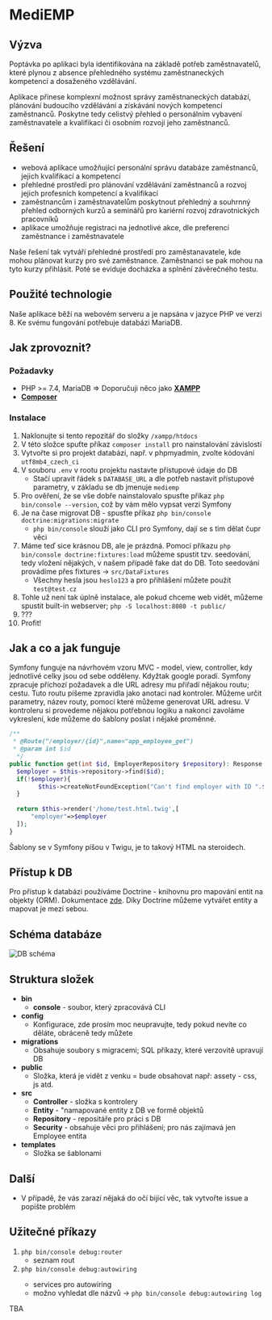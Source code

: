 # MediEMP

## Výzva
Poptávka po aplikaci byla identifikována na základě potřeb zaměstnavatelů, které plynou z absence přehledného systému zaměstnaneckých kompetencí a dosaženého vzdělávání.

Aplikace přinese komplexní možnost správy zaměstnaneckých databází, plánování budoucího vzdělávání a získávání nových kompetencí zaměstnanců. 
Poskytne tedy celistvý přehled o personálním vybavení zaměstnavatele a kvalifikaci či osobním rozvoji jeho zaměstnanců. 

## Řešení
* webová aplikace umožňující personální správu databáze zaměstnanců, jejich kvalifikací a kompetencí
* přehledné prostředí pro plánování vzdělávání zaměstnanců a rozvoj jejich profesních kompetencí a kvalifikací
* zaměstnancům i zaměstnavatelům poskytnout přehledný a souhrnný přehled odborných kurzů a seminářů pro kariérní rozvoj zdravotnických pracovníků 
* aplikace umožňuje registraci na jednotlivé akce, dle preferencí zaměstnance i zaměstnavatele

Naše řešení tak vytváří přehledné prostředí pro zaměstanavatele, kde mohou plánovat kurzy pro své zaměstnance. Zaměstnanci se pak mohou na tyto kurzy přihlásit. Poté se eviduje docházka a splnění závěrečného testu.

## Použité technologie
Naše aplikace běží na webovém serveru a je napsána v jazyce PHP ve verzi 8. Ke svému fungování potřebuje databázi MariaDB.





## Jak zprovoznit?

### Požadavky
* PHP >= 7.4, MariaDB => Doporučuji něco jako **[XAMPP](https://www.apachefriends.org/)**
* **[Composer](https://getcomposer.org/download/)**

### Instalace
1. Naklonujte si tento repozitář do složky `/xampp/htdocs`
2. V této složce spuťte příkaz `composer install` pro nainstalování závislostí
3. Vytvořte si pro projekt databázi, např. v phpmyadmin, zvolte kódování `utf8mb4_czech_ci`
4. V souboru `.env` v rootu projektu nastavte přístupové údaje do DB
    * Stačí upravit řádek s `DATABASE_URL` a dle potřeb nastavit přístupové parametry, v základu se db jmenuje `mediemp`
5. Pro ověření, že se vše dobře nainstalovalo spusťte příkaz `php bin/console --version`, což by vám mělo vypsat verzi Symfony
6. Je na čase migrovat DB - spusťte příkaz `php bin/console doctrine:migrations:migrate`
    * `php bin/console` slouží jako CLI pro Symfony, dají se s tim dělat čupr věci
7. Máme teď sice krásnou DB, ale je prázdná. Pomocí příkazu `php bin/console doctrine:fixtures:load` můžeme spustit tzv. seedování,
tedy vložení nějakých, v našem případě fake dat do DB. Toto seedování provádíme přes fixtures -> `src/DataFixtures`
   * Všechny hesla jsou `heslo123` a pro přihlášení můžete použít `test@test.cz`
8. Tohle už není tak úplně instalace, ale pokud chceme web vidět, můžeme spustit built-in webserver; `php -S localhost:8080 -t public/`
9. ???
10. Profit!

## Jak a co a jak funguje

Symfony funguje na návrhovém vzoru MVC - model, view, controller, kdy jednotlivé celky jsou od sebe odděleny. Kdyžtak google poradí.
Symfony zpracuje příchozí požadavek a dle URL adresy mu přiřadí nějakou routu; cestu. Tuto routu píšeme zpravidla jako anotaci nad kontroler. Můžeme určit parametry, název routy, pomocí které můžeme generovat URL adresu.
V kontroleru si provedeme nějakou potřebnou logiku a nakonci zavoláme vykreslení, kde můžeme do šablony poslat i nějaké proměnné.
```php
/**  
 * @Route("/employer/{id}",name="app_employee_get")  
 * @param int $id  
  */  
public function get(int $id, EmployerRepository $repository): Response {  
  $employer = $this->repository->find($id);
  if(!$employer){
        $this->createNotFoundException("Can't find employer with ID ".$id);
  } 
  
  return $this->render('/home/test.html.twig',[  
	  "employer"=>$employer  
  ]);  
}
```
Šablony se v Symfony píšou v Twigu, je to takový HTML na steroidech.

## Přístup k DB


Pro přístup k databázi používáme Doctrine - knihovnu pro mapování entit na objekty (ORM). Dokumentace [zde](https://symfony.com/doc/current/doctrine.html). Díky Doctrine můžeme vytvářet entity a mapovat je mezi sebou.

## Schéma databáze
![DB schéma](https://media.innogamescdn.com/com_DS_CZ/Kubina/forum/Mix/temp/obrazek_db.png)


## Struktura složek

* **bin**
    * **console** - soubor, který zpracovává CLI
* **config**
    * Konfigurace, zde prosím moc neupravujte, tedy pokud nevíte co děláte, obráceně tedy můžete
* **migrations**
    * Obsahuje soubory s migracemi; SQL příkazy, které verzovitě upravují DB
* **public**
    * Složka, která je vidět z venku = bude obsahovat např: assety - css, js atd.
* **src**
    * **Controller** - složka s kontrolery
    * **Entity** - "namapované entity z DB ve formě objektů
    * **Repository** - repositáře pro práci s DB
    * **Security** - obsahuje věci pro přihlášení; pro nás zajímavá jen Employee entita
* **templates**
    * Složka se šablonami
## Další
* V případě, že vás zarazí nějaká do očí bijící věc, tak vytvořte issue a popište problém


## Užitečné příkazy
1. `php bin/console debug:router`
   * seznam rout
2. `php bin/console debug:autowiring` <search>
   * services pro autowiring
   * možno vyhledat dle názvů -> `php bin/console debug:autowiring log`

TBA
